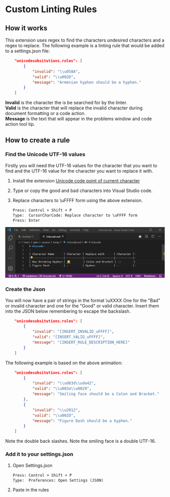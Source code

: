 # Custom Linting Rules

## How it works

This extension uses regex to find the characters undesired characters and a regex to replace.
The following example is a linting rule that would be added to a settings.json file:

```json
    "unicodesubsitutions.rules": [
        {
            "invalid": "\\u058A",
            "valid": "\\u002D",
            "message": "Armenian hyphen should be a hyphen."
        }
    ]
```

**Invalid** is the character the is be searched for by the linter.  
**Valid** is the character that will replace the invalid character during document formatting or a code action.  
**Message** is the text that will appear in the problems window and code action tool tip.

## How to create a rule

### Find the Unicode UTF-16 values

Firstly you will need the UTF-16 values for the character that you want to find and the UTF-16 value for the character you want to replace it with.

1. Install the extension [Unicode code point of current character](https://marketplace.visualstudio.com/items?itemName=zeithaste.cursorCharCode)

1. Type or copy the good and bad characters into Visual Studio code.

1. Replace characters to \uFFFF form using the above extension.

    ```plaintext
    Press: Control + Shift + P
    Type:  CursorCharCode: Replace character to \uFFFF form
    Press: Enter
    ```

![Animation](/images/AnimationRules.gif)

### Create the Json

You will now have a pair of strings in the format \uXXXX
One for the "Bad" or invalid character and one for the "Good" or valid character.
Insert them into the JSON below remembering to escape the backslash.

```json
    "unicodesubsitutions.rules": [
        {
            "invalid": "[INSERT_INVALID_uFFFF]",
            "valid": "[INSERT_VALID_uFFFF]",
            "message": "[INSERT_RULE_DESCRIPTION_HERE]"
        }
    ]
```

The following example is based on the above animation:

```json
    "unicodesubsitutions.rules": [
        {
            "invalid": "\\ud83d\\ude42",
            "valid": "\\u003a\\u0029",
            "message": "Smiling face should be a Colon and Bracket."
        },
        {
            "invalid": "\\u2012",
            "valid": "\\u002D",
            "message": "Figure Dash should be a hyphen."
        }
    ]
```

Note the double back slashes.
Note the smiling face is a double UTF-16.

### Add it to your settings.json

1. Open Settings.json

    ```plaintext
    Press: Control + Shift + P
    Type:  Preferences: Open Settings (JSON)
    ```

1. Paste in the rules
